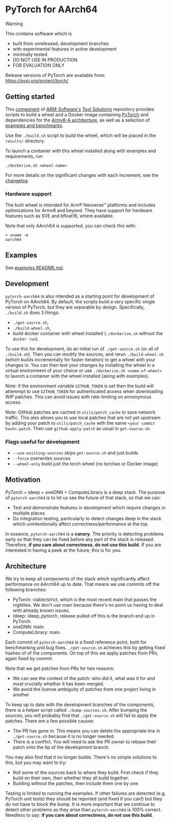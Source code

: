 # PyTorch for AArch64

> [!WARNING]
> This contains software which is
> - built from unreleased, development branches
> - with experimental features in active development
> - minimally tested
> - DO NOT USE IN PRODUCTION
> - FOR EVALUATION ONLY
>
> Release versions of PyTorch are available from: https://pypi.org/project/torch/

## Getting started
This [component](https://github.com/ARM-software/Tool-Solutions/tree/main/ML-Frameworks/pytorch-aarch64) of [ARM-Software's](https://github.com/ARM-software) [Tool Solutions](https://github.com/ARM-software/Tool-Solutions) repository provides scripts to build a wheel and a Docker image containing [PyTorch](https://www.pytorch.org/) and dependencies for the [Armv8-A architecture](https://developer.arm.com/architectures/cpu-architecture/a-profile), as well as a selection of [examples and benchmarks](./examples/README.md).

Use the `./build.sh` script to build the wheel, which will be placed in the `results/` directory.

To launch a container with this wheel installed along with examples and requirements, run
```
./dockerize.sh <wheel-name>
```

For more details on the significant changes with each increment, see the [changelog](./CHANGELOG.md).

### Hardware support
The built wheel is intended for Arm® Neoverse™ platforms and includes optimizations for Armv8 and beyond. They have support for hardware features such as SVE and bfloat16, where available.

Note that only AArch64 is supported, you can check this with:

```
> uname -m
aarch64
```

## Examples
See [examples README.md](./examples/README.md).

## Development
`pytorch-aarch64` is also intended as a starting point for development of
PyTorch on AArch64.
By default, the scripts build a very specific single version of PyTorch, but they
are separable by design.
Specifically, `./build.sh` does 3 things:
- `./get-source.sh`,
- `./build-wheel.sh`,
- build docker container with wheel installed (`./dockerize.sh` without the
  `docker run`).

To use this for development, do an initial run of `./get-source.sh` (or
all of `./build.sh`).
Then you can modify the sources, and rerun `./build-wheel.sh` (which builds
incrementally for faster iteration) to get a wheel with your changes in.
You can then test your changes by installing the wheel in a virtual environment
of your choice or use `./dockerize.sh <name-of-wheel>` to launch a container
with the wheel installed (along with examples).

Note: if the environment variable `GITHUB_TOKEN` is set then the build will
attemmpt to use `GITHUB_TOKEN` for authenticated access when downloading WIP patches.
This can avoid issues with rate-limiting on annonymous access.

Note: GitHub patches are cached in `utils/patch_cache` to save network
traffic. This also allows you to use local patches that are not yet upstream by
adding your patch to `utils/patch_cache` with the name
`<your commit hash>.patch`. Then use `github-apply-patch` as usual in
`get-source.sh`.

### Flags useful for development
- `--use-existing-sources` skips `get-source.sh` and just builds
- `--force` overwrites sources
- `--wheel-only` build just the torch wheel (no torchao or Docker image)

## Motivation
PyTorch + ideep + oneDNN + ComputeLibrary is a deep stack. The purpose of
`pytorch-aarch64` is to let us see the future of that stack, so that we can:
- Test and demonstrate features in development which require changes in
  multiple places.
- Do integration testing, particularly to detect changes deep in the stack which
  unintentionally affect correctness/performance at the top.

In essence, `pytorch-aarch64` is a **canary**.
The priority is detecting problems early so that they can be fixed before any
part of the stack is released.
Therefore, **if you care about correctness, do not use this build**.
If you are interested in having a peek at the future, this is for you.

## Architecture
We try to keep all components of the stack which significantly affect
performance on AArch64 up to date.
That means we use commits off the following branches:
- PyTorch: viable/strict, which is the most recent main that passes the
  nightlies. We don't use main because there's no point us having to deal with
  already known issues.
- Ideep: ideep_pytorch, release pulled off this is the branch end up in PyTorch.
- oneDNN: main.
- ComputeLibrary: main.

Each commit of `pytorch-aarch64` is a fixed reference point, both for
benchmarking and bug fixes.
`./get-source.sh` achieves this by getting fixed hashes of of the components.
On top of this we apply patches from PRs, again fixed by commit.

Note that we get patches from PRs for two reasons:
- We can see the context of the patch: who did it, what was it for and most
  crucially whether it has been merged.
- We avoid the license ambiguity of patches from one project living in another

To keep up to date with the development branches of the components, there is a
helper script called `./bump-sources.sh`.
After bumping the sources, you will probably find that `./get-source.sh` will
fail to apply the patches. There are a few possible causes:
- The PR has gone in. This means you can delete the appropriate line in
  `./get-source.sh` because it is no longer needed.
- There is a conflict. You will need to ask the PR owner to rebase their patch
  onto the tip of the development branch.

You may also find that it no longer builds. There's no simple solutions to this,
but you may want to try:
- Roll some of the sources back to where they build. First check if they build
  on their own, then whether they all build together.
- Building without the patches, then include them one by one.

Testing is limited to running the examples.
If other failures are detected (e.g. PyTorch unit tests) they should be
reported (and fixed if you can!) but they do not have to block the bump.
It is more important that we continue to detect other problems as they arise
than `pytorch-aarch64` is 100% correct.
Needless to say: **if you care about correctness, do not use this build**.

